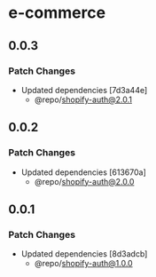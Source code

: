 # e-commerce

## 0.0.3

### Patch Changes

- Updated dependencies [7d3a44e]
  - @repo/shopify-auth@2.0.1

## 0.0.2

### Patch Changes

- Updated dependencies [613670a]
  - @repo/shopify-auth@2.0.0

## 0.0.1

### Patch Changes

- Updated dependencies [8d3adcb]
  - @repo/shopify-auth@1.0.0
